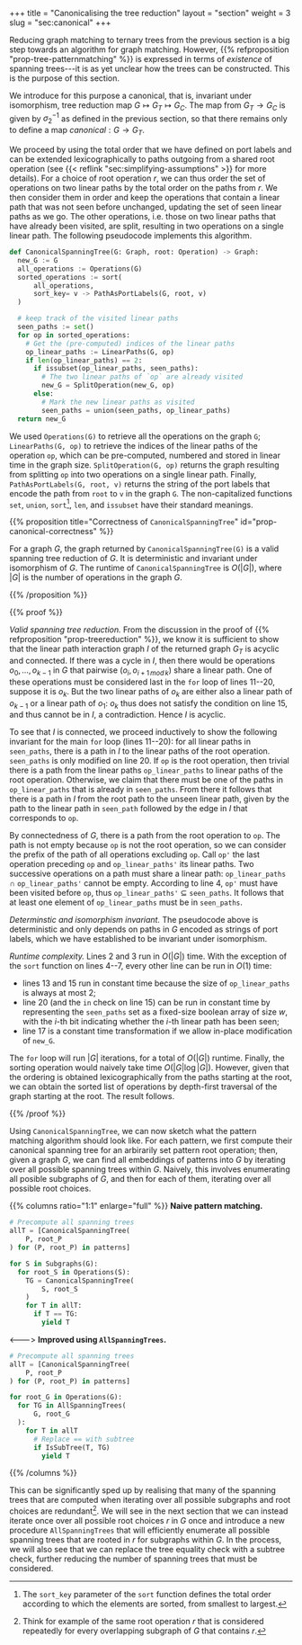 +++
title = "Canonicalising the tree reduction"
layout = "section"
weight = 3
slug = "sec:canonical"
+++

Reducing graph matching to ternary trees from the previous section is a big step
towards an algorithm for graph matching. However,
{{% refproposition "prop-tree-patternmatching" %}} is expressed in terms of
_existence_ of spanning trees---it is as yet unclear how the trees can be
constructed. This is the purpose of this section.

We introduce for this purpose a canonical, that is, invariant under isomorphism,
tree reduction map $G \mapsto G_T \mapsto G_C$. The map from $G_T \to G_C$ is
given by $\sigma_2^{-1}$ as defined in the previous section, so that there
remains only to define a map $canonical: G \to G_T$.

We proceed by using the total order that we have defined on port labels and can
be extended lexicographically to paths outgoing from a shared root operation
(see {{< reflink "sec:simplifying-assumptions" >}} for more details). For a
choice of root operation $r$, we can thus order the set of operations on two
linear paths by the total order on the paths from $r$. We then consider them in
order and keep the operations that contain a linear path that was not seen
before unchanged, updating the set of seen linear paths as we go. The other
operations, i.e. those on two linear paths that have already been visited, are
split, resulting in two operations on a single linear path. The following
pseudocode implements this algorithm.

<!-- prettier-ignore-start -->
```python {linenos=inline}
def CanonicalSpanningTree(G: Graph, root: Operation) -> Graph:
  new_G := G
  all_operations := Operations(G)
  sorted_operations := sort(
      all_operations,
      sort_key= v -> PathAsPortLabels(G, root, v)
  )

  # keep track of the visited linear paths
  seen_paths := set()
  for op in sorted_operations:
    # Get the (pre-computed) indices of the linear paths
    op_linear_paths := LinearPaths(G, op)
    if len(op_linear_paths) == 2:
      if issubset(op_linear_paths, seen_paths):
        # The two linear paths of `op` are already visited
        new_G = SplitOperation(new_G, op)
      else:
        # Mark the new linear paths as visited
        seen_paths = union(seen_paths, op_linear_paths)
  return new_G
```
<!-- prettier-ignore-end -->

We used `Operations(G)` to retrieve all the operations on the graph `G`;
`LinearPaths(G, op)` to retrieve the indices of the linear paths of the
operation `op`, which can be pre-computed, numbered and stored in linear time in
the graph size. `SplitOperation(G, op)` returns the graph resulting from
splitting `op` into two operations on a single linear path. Finally,
`PathAsPortLabels(G, root, v)` returns the string of the port labels that encode
the path from `root` to `v` in the graph `G`. The non-capitalized functions
`set`, `union`, `sort`[^sortkey], `len`, and `issubset` have their standard
meanings.

[^sortkey]:
    The `sort_key` parameter of the `sort` function defines the total order
    according to which the elements are sorted, from smallest to largest.

<!-- prettier-ignore -->
{{% proposition title="Correctness of `CanonicalSpanningTree`" id="prop-canonical-correctness" %}}

For a graph $G$, the graph returned by `CanonicalSpanningTree(G)` is a valid
spanning tree reduction of $G$. It is deterministic and invariant under
isomorphism of $G$. The runtime of `CanonicalSpanningTree` is $O(|G|)$, where
$|G|$ is the number of operations in the graph $G$.

<!-- prettier-ignore -->
{{% /proposition %}}

<!-- prettier-ignore -->
{{% proof %}}

_Valid spanning tree reduction._ From the discussion in the proof of
{{% refproposition "prop-treereduction" %}}, we know it is sufficient to show
that the linear path interaction graph $I$ of the returned graph $G_T$ is
acyclic and connected. If there was a cycle in $I$, then there would be
operations $o_0, \dots, o_{k-1}$ in $G$ that pairwise $(o_i, o_{i+1\, mod\, k})$
share a linear path. One of these operations must be considered last in the
`for` loop of lines 11--20, suppose it is $o_k$. But the two linear paths of
$o_k$ are either also a linear path of $o_{k-1}$ or a linear path of $o_{1}$:
$o_k$ thus does not satisfy the condition on line 15, and thus cannot be in $I$,
a contradiction. Hence $I$ is acyclic.

To see that $I$ is connected, we proceed inductively to show the following
invariant for the main `for` loop (lines 11--20): for all linear paths in
`seen_paths`, there is a path in $I$ to the linear paths of the root operation.
`seen_paths` is only modified on line 20. If `op` is the root operation, then
trivial there is a path from the linear paths `op_linear_paths` to linear paths
of the root operation. Otherwise, we claim that there must be one of the paths
in `op_linear_paths` that is already in `seen_paths`. From there it follows that
there is a path in $I$ from the root path to the unseen linear path, given by
the path to the linear path in `seen_path` followed by the edge in $I$ that
corresponds to `op`.

By connectedness of $G$, there is a path from the root operation to `op`. The
path is not empty because `op` is not the root operation, so we can consider the
prefix of the path of all operations excluding `op`. Call `op'` the last
operation preceding `op` and `op_linear_paths'` its linear paths. Two successive
operations on a path must share a linear path: `op_linear_paths` $\cap$
`op_linear_paths'` cannot be empty. According to line 4, `op'` must have been
visited before `op`, thus `op_linear_paths'` $\subseteq$ `seen_paths`. It
follows that at least one element of `op_linear_paths` must be in `seen_paths`.

_Determinstic and isomorphism invariant._ The pseudocode above is deterministic
and only depends on paths in $G$ encoded as strings of port labels, which we
have established to be invariant under isomorphism.

_Runtime complexity._ Lines 2 and 3 run in $O(|G|)$ time. With the exception of
the `sort` function on lines 4--7, every other line can be run in $O(1)$ time:

- lines 13 and 15 run in constant time because the size of `op_linear_paths` is
  always at most 2;
- line 20 (and the `in` check on line 15) can be run in constant time by
  representing the `seen_paths` set as a fixed-size boolean array of size $w$,
  with the $i$-th bit indicating whether the $i$-th linear path has been seen;
- line 17 is a constant time transformation if we allow in-place modification of
  `new_G`.

The `for` loop will run $|G|$ iterations, for a total of $O(|G|)$ runtime.
Finally, the sorting operation would naively take time $O(|G| \log |G|)$.
However, given that the ordering is obtained lexicographically from the paths
starting at the root, we can obtain the sorted list of operations by depth-first
traversal of the graph starting at the root. The result follows.

<!-- prettier-ignore -->
{{% /proof %}}

Using `CanonicalSpanningTree`, we can now sketch what the pattern matching
algorithm should look like. For each pattern, we first compute their canonical
spanning tree for an arbirarily set pattern root operation; then, given a graph
$G$, we can find all embeddings of patterns into $G$ by iterating over all
possible spanning trees within $G$. Naively, this involves enumerating all
posible subgraphs of $G$, and then for each of them, iterating over all possible
root choices.

<!-- prettier-ignore-start -->
{{% columns ratio="1:1" enlarge="full" %}} 
**Naive pattern matching.**
```python
# Precompute all spanning trees
allT = [CanonicalSpanningTree(
    P, root_P
) for (P, root_P) in patterns]

for S in Subgraphs(G):
  for root_S in Operations(S):
    TG = CanonicalSpanningTree(
        S, root_S
    )
    for T in allT:
      if T == TG:
        yield T
```
<--->
**Improved using `AllSpanningTrees`.**
```python
# Precompute all spanning trees
allT = [CanonicalSpanningTree(
    P, root_P
) for (P, root_P) in patterns]

for root_G in Operations(G):
  for TG in AllSpanningTrees(
      G, root_G
  ):
    for T in allT
      # Replace == with subtree
      if IsSubTree(T, TG)
        yield T
```
{{% /columns %}}
<!-- prettier-ignore-end -->

This can be significantly sped up by realising that many of the spanning trees
that are computed when iterating over all possible subgraphs and root choices
are redundant[^overlapgraph]. We will see in the next section that we can
instead iterate once over all possible root choices $r$ in $G$ once and
introduce a new procedure `AllSpanningTrees` that will efficiently enumerate all
possible spanning trees that are rooted in $r$ for subgraphs within $G$. In the
process, we will also see that we can replace the tree equality check with a
subtree check, further reducing the number of spanning trees that must be
considered.

[^overlapgraph]:
    Think for example of the same root operation $r$ that is considered
    repeatedly for every overlapping subgraph of $G$ that contains $r$.

